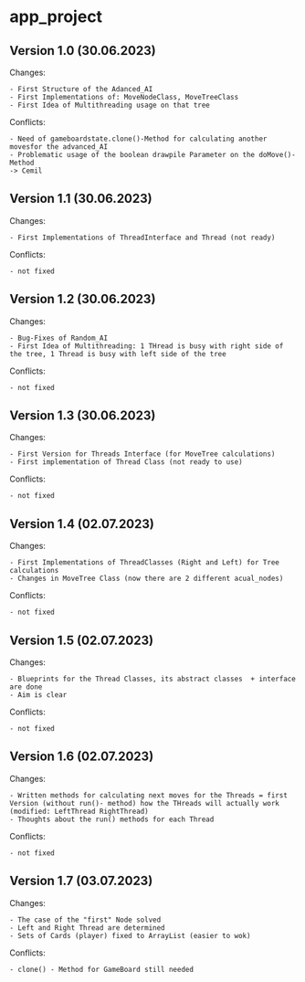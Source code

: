 # app_project

## Version 1.0 (30.06.2023)

Changes:

    - First Structure of the Adanced_AI
    - First Implementations of: MoveNodeClass, MoveTreeClass
    - First Idea of Multithreading usage on that tree

Conflicts:

    - Need of gameboardstate.clone()-Method for calculating another movesfor the advanced_AI
    - Problematic usage of the boolean drawpile Parameter on the doMove()-Method
    -> Cemil

## Version 1.1 (30.06.2023)

Changes:

    - First Implementations of ThreadInterface and Thread (not ready)

Conflicts:

    - not fixed

## Version 1.2 (30.06.2023)

Changes:

    - Bug-Fixes of Random_AI
    - First Idea of Multithreading: 1 THread is busy with right side of the tree, 1 Thread is busy with left side of the tree

Conflicts:
 
    - not fixed

## Version 1.3 (30.06.2023)

Changes:

    - First Version for Threads Interface (for MoveTree calculations)
    - First implementation of Thread Class (not ready to use)

Conflicts:

    - not fixed

## Version 1.4 (02.07.2023)

Changes:

    - First Implementations of ThreadClasses (Right and Left) for Tree calculations
    - Changes in MoveTree Class (now there are 2 different acual_nodes)

Conflicts:

    - not fixed

## Version 1.5 (02.07.2023)

Changes:

    - Blueprints for the Thread Classes, its abstract classes  + interface are done
    - Aim is clear

Conflicts:

    - not fixed

## Version 1.6 (02.07.2023)

Changes: 

    - Written methods for calculating next moves for the Threads = first Version (without run()- method) how the THreads will actually work (modified: LeftThread RightThread)
    - Thoughts about the run() methods for each Thread

Conflicts:

    - not fixed

## Version 1.7 (03.07.2023)

Changes:

    - The case of the "first" Node solved
    - Left and Right Thread are determined
    - Sets of Cards (player) fixed to ArrayList (easier to wok)

Conflicts:

    - clone() - Method for GameBoard still needed